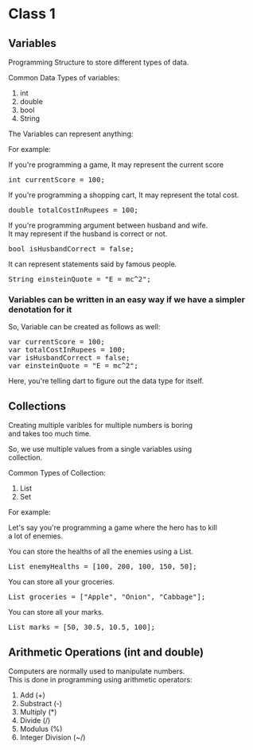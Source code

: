 # Class 1

## Variables

Programming Structure to store different types of data.

Common Data Types of variables:

1. int
2. double
3. bool
4. String

The Variables can represent anything:

For example:

If you're programming a game,
It may represent the current score

<pre>
int currentScore = 100;
</pre>

If you're programming a shopping cart,
It may represent the total cost.

<pre>
double totalCostInRupees = 100;
</pre>

If you're programming argument between husband and wife.<br>
It may represent if the husband is correct or not.

<pre>
bool isHusbandCorrect = false;
</pre>

It can represent statements said by famous people.

<pre>
String einsteinQuote = "E = mc^2";
</pre>

### Variables can be written in an easy way if we have a simpler denotation for it

So, Variable can be created as follows as well:

<pre>
var currentScore = 100;
var totalCostInRupees = 100;
var isHusbandCorrect = false;
var einsteinQuote = "E = mc^2";
</pre>

Here, you're telling dart to figure out the data type for itself.

## Collections

Creating multiple varibles for multiple numbers is boring<br>
and takes too much time.

So, we use multiple values from a single variables using<br>
collection.

Common Types of Collection:

1. List
2. Set

For example:

Let's say you're programming a game where the hero has to kill <br>
a lot of enemies.<br>

You can store the healths of all the enemies using a List.

<pre>
List<int> enemyHealths = [100, 200, 100, 150, 50];
</pre>

You can store all your groceries.

<pre>
List<String> groceries = ["Apple", "Onion", "Cabbage"];
</pre>

You can store all your marks.

<pre>
List<double> marks = [50, 30.5, 10.5, 100];
</pre>

## Arithmetic Operations (int and double)

Computers are normally used to manipulate numbers.<br>
This is done in programming using arithmetic operators:

1. Add (+)
2. Substract (-)
3. Multiply (\*)
4. Divide (/)
5. Modulus (%)
6. Integer Division (~/)
